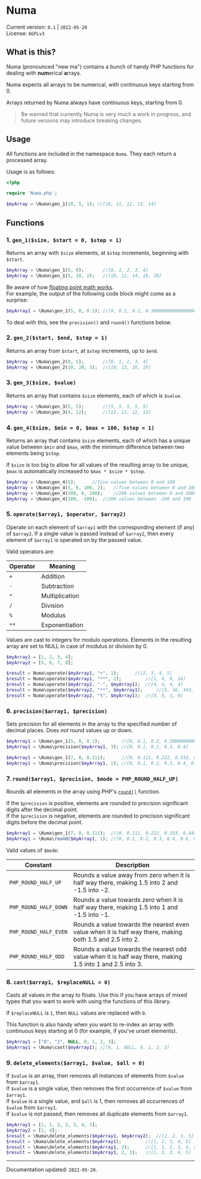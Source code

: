 # Numa

Current version: `0.1` | `2022-05-20`  
License: `AGPLv3`

## What is this? 

Numa (pronounced "new ma") contains a bunch of handy PHP functions for dealing with **num**erical **a**rrays. 

Numa expects all arrays to be numerical, with continuous keys starting from 0.

Arrays returned by Numa always have continuous keys, starting from 0.

> Be warned that currently Numa is very much a work in progress, and future versions may introduce breaking changes.


## Usage 

All functions are included in the namespace `Numa`. They each return a processed array.

Usage is as follows:

```php
<?php

require 'Numa.php';

$myArray = \Numa\gen_1(10, 5, 1); //[10, 11, 12, 13, 14]

```


## Functions

### 1. `gen_1($size, $start = 0, $step = 1)`

Returns an array with `$size` elements, at `$step` increments, beginning with `$start`.

```php
$myArray = \Numa\gen_1(5, 0); 		//[0, 1, 2, 3, 4]
$myArray = \Numa\gen_1(5, 10, 2); 	//[10, 12, 14, 16, 18]
```

Be aware of how [floating point math works](https://stackoverflow.com/questions/588004/is-floating-point-math-broken).  
For example, the output of the following code block might come as a surprise:

```php
$myArray1 = \Numa\gen_1(5, 0, 0.1); //[0, 0.1, 0.2, 0.30000000000000004, 0.4]

```

To deal with this, see the `precision()` and `round()` functions below.

### 2. `gen_2($start, $end, $step = 1)`

Returns an array from `$start`, at `$step` increments, up to `$end`.

```php
$myArray = \Numa\gen_2(0, 5); 		//[0, 1, 2, 3, 4]
$myArray = \Numa\gen_2(10, 20, 3); 	//[10, 13, 16, 19]
```

### 3. `gen_3($size, $value)`

Returns an array that contains `$size` elements, each of which is `$value`.

```php
$myArray = \Numa\gen_3(5, 5); 		//[5, 5, 5, 5, 5]
$myArray = \Numa\gen_3(4, 12); 		//[12, 12, 12, 12]
```

### 4. `gen_4($size, $min = 0, $max = 100, $step = 1)`

Returns an array that contains `$size` elements, each of which has a unique value between `$min` and `$max`, with the minimum difference between two elements being `$step`.

If `$size` is too big to allow for all values of the resulting array to be unique, `$max` is automatically increased to `$max * $size * $step`.

```php
$myArray = \Numa\gen_4(5); 		//five values between 0 and 100
$myArray = \Numa\gen_4(5, 0, 100, 2); 	//five values between 0 and 100, separated by at least 2
$myArray = \Numa\gen_4(200, 0, 100); 	//200 values between 0 and 20000
$myArray = \Numa\gen_4(200, -100); 	//200 values between -100 and 100
```

### 5. `operate($array1, $operator, $array2)`

Operate on each element of `$array1` with the corresponding element (if any) of `$array2`. If a single value is passed instead of `$array2`, then every element of `$array1` is operated on by the passed value.

Valid operators are:

Operator | Meaning
---------|-------------
`+`      | Addition
`-`      | Subtraction
`*`      | Multiplication
`/`      | Division
`%`      | Modulus
`**`     | Exponentiation

Values are cast to integers for modulo operations. Elements in the resulting array are set to NULL in case of modulus or division by 0.


```php
$myArray1 = [1, 2, 3, 4];
$myArray2 = [5, 6, 7, 8];

$result = Numa\operate($myArray1, "+", 1); 		//[2, 3, 4, 5]
$result = Numa\operate($myArray1, "**", 2); 		//[1, 4, 9, 16]
$result = Numa\operate($myArray2, "-", $myArray1); 	//[4, 4, 4, 4]
$result = Numa\operate($myArray2, "**", $myArray1);     //[5, 36, 343, 4096]
$result = Numa\operate($myArray2, "%", $myArray1); 	//[0, 0, 1, 0]
```

### 6. `precision($array1, $precision)`

Sets precision for all elements in the array to the specified number of decimal places. Does _not_ round values up or down.

```php
$myArray1 = \Numa\gen_1(5, 0, 0.1);        //[0, 0.1, 0.2, 0.30000000000000004, 0.4]
$myArray1 = \Numa\precision($myArray1, 3); //[0, 0.1, 0.2, 0.3, 0.4]

$myArray1 = \Numa\gen_1(7, 0, 0.111);      //[0, 0.111, 0.222, 0.333, 0.444, 0.555, 0.666]
$myArray1 = \Numa\precision($myArray1, 1); //[0, 0.1, 0.2, 0.3, 0.4, 0.5, 0.6]

```

### 7. `round($array1, $precision, $mode = PHP_ROUND_HALF_UP)`

Rounds all elements in the array using PHP's [`round()`](https://www.php.net/manual/en/function.round.php) function. 

If the `$precision` is positive, elements are rounded to precision significant digits after the decimal point.  
If the `$precision` is negative, elements are rounded to precision significant digits before the decimal point.

```php
$myArray1 = \Numa\gen_1(7, 0, 0.111);  //[0, 0.111, 0.222, 0.333, 0.444, 0.555, 0.666]
$myArray1 = \Numa\round($myArray1, 1); //[0, 0.1, 0.2, 0.3, 0.4, 0.6, 0.7]
```

Valid values of `$mode`:

Constant | Description
---------|-------------
`PHP_ROUND_HALF_UP` | Rounds a value away from zero when it is half way there, making 1.5 into 2 and -1.5 into -2.
`PHP_ROUND_HALF_DOWN` | Rounds a value towards zero when it is half way there, making 1.5 into 1 and -1.5 into -1. 
`PHP_ROUND_HALF_EVEN` | Rounds a value towards the nearest even value when it is half way there, making both 1.5 and 2.5 into 2. 
`PHP_ROUND_HALF_ODD` | Rounds a value towards the nearest odd value when it is half way there, making 1.5 into 1 and 2.5 into 3.

### 8. `cast($array1, $replaceNULL = 0)`

Casts all values in the array to floats. Use this if you have arrays of mixed types that you want to work with using the functions of this library. 

If `$replaceNULL` is `1`, then `NULL` values are replaced with `0`. 

This function is also handy when you want to re-index an array with continuous keys starting at 0 (for example, if you've unset elements).

```php
$myArray1 = ["0", "1", NULL, 0, 1, 2, 3];
$myArray1 = \Numa\cast($myArray1); //[0, 1, NULL, 0, 1, 2, 3]
```

### 9. `delete_elements($array1, $value, $all = 0)`

If `$value` is an array, then removes all instances of elements from `$value` from `$array1`.  
If `$value` is a single value, then removes the first occurrence of `$value` from `$array1`.  
If `$value` is a single value, and `$all` is 1, then removes all occurrences of `$value` from `$array1`.  
If `$value` is not passed, then removes all duplicate elements from `$array1`.

```php
$myArray1 = [1, 1, 2, 2, 3, 4, 5];
$myArray2 = [1, 4];
$result = \Numa\delete_elements($myArray1, $myArray2); 	//[2, 2, 3, 5]
$result = \Numa\delete_elements($myArray1); 		//[1, 2, 3, 4, 5]
$result = \Numa\delete_elements($myArray1, 2); 		//[1, 1, 2, 3, 4, 5]
$result = \Numa\delete_elements($myArray1, 2, 1); 	//[1, 1, 3, 4, 5]
```


--------
Documentation updated: `2022-05-20`.
